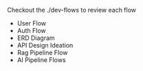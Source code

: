 Checkout the ./dev-flows to review each flow

- User Flow
- Auth Flow
- ERD Diagram
- API Design Ideation
- Rag Pipeline Flow
- AI Pipeline Flows